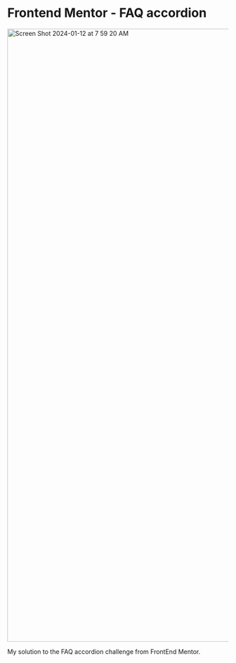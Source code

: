 # Frontend Mentor - FAQ accordion

<img width="1392" alt="Screen Shot 2024-01-12 at 7 59 20 AM" src="https://github.com/NickC64/faq-accordion/assets/97940747/4c3e03a7-7f86-4353-9b66-268338234915">

My solution to the FAQ accordion challenge from FrontEnd Mentor.
